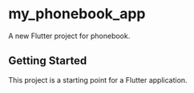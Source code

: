 # my_phonebook_app

A new Flutter project for phonebook.

## Getting Started

This project is a starting point for a Flutter application.
